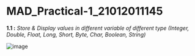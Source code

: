 # MAD_Practical-1_21012011145
**1.1 :** _Store & Display values in different variable of different type (Integer, Double, Float, Long, Short, Byte, Char, Boolean, String)_

![image](https://github.com/VenishSureliya/MAD_Practical-1_21012011145/assets/139520486/d9613217-55bf-4289-bb12-a20c0e0d9072)
